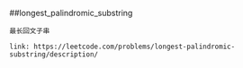 ##longest_palindromic_substring
```
最长回文子串

link: https://leetcode.com/problems/longest-palindromic-substring/description/


```